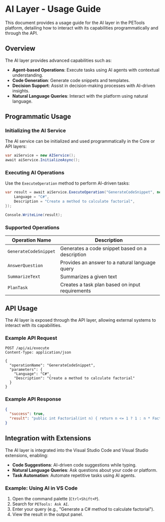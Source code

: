 # AI Layer - Usage Guide

This document provides a usage guide for the AI layer in the PETools platform, detailing how to interact with its capabilities programmatically and through the API.

## Overview

The AI layer provides advanced capabilities such as:

- **Agent-based Operations**: Execute tasks using AI agents with contextual understanding.
- **Code Generation**: Generate code snippets and templates.
- **Decision Support**: Assist in decision-making processes with AI-driven insights.
- **Natural Language Queries**: Interact with the platform using natural language.

## Programmatic Usage

### Initializing the AI Service

The AI service can be initialized and used programmatically in the Core or API layers:

```csharp
var aiService = new AIService();
await aiService.InitializeAsync();
```

### Executing AI Operations

Use the `ExecuteOperation` method to perform AI-driven tasks:

```csharp
var result = await aiService.ExecuteOperation("GenerateCodeSnippet", new {
    Language = "C#",
    Description = "Create a method to calculate factorial",
});

Console.WriteLine(result);
```

### Supported Operations

| Operation Name       | Description                                      |
|----------------------|--------------------------------------------------|
| `GenerateCodeSnippet`| Generates a code snippet based on a description |
| `AnswerQuestion`     | Provides an answer to a natural language query   |
| `SummarizeText`      | Summarizes a given text                          |
| `PlanTask`           | Creates a task plan based on input requirements  |

## API Usage

The AI layer is exposed through the API layer, allowing external systems to interact with its capabilities.

### Example API Request

```http
POST /api/ai/execute
Content-Type: application/json

{
  "operationName": "GenerateCodeSnippet",
  "parameters": {
    "Language": "C#",
    "Description": "Create a method to calculate factorial"
  }
}
```

### Example API Response

```json
{
  "success": true,
  "result": "public int Factorial(int n) { return n <= 1 ? 1 : n * Factorial(n - 1); }"
}
```

## Integration with Extensions

The AI layer is integrated into the Visual Studio Code and Visual Studio extensions, enabling:

- **Code Suggestions**: AI-driven code suggestions while typing.
- **Natural Language Queries**: Ask questions about your code or platform.
- **Task Automation**: Automate repetitive tasks using AI agents.

### Example: Using AI in VS Code

1. Open the command palette (`Ctrl+Shift+P`).
2. Search for `PETools: Ask AI`.
3. Enter your query (e.g., "Generate a C# method to calculate factorial").
4. View the result in the output panel.

